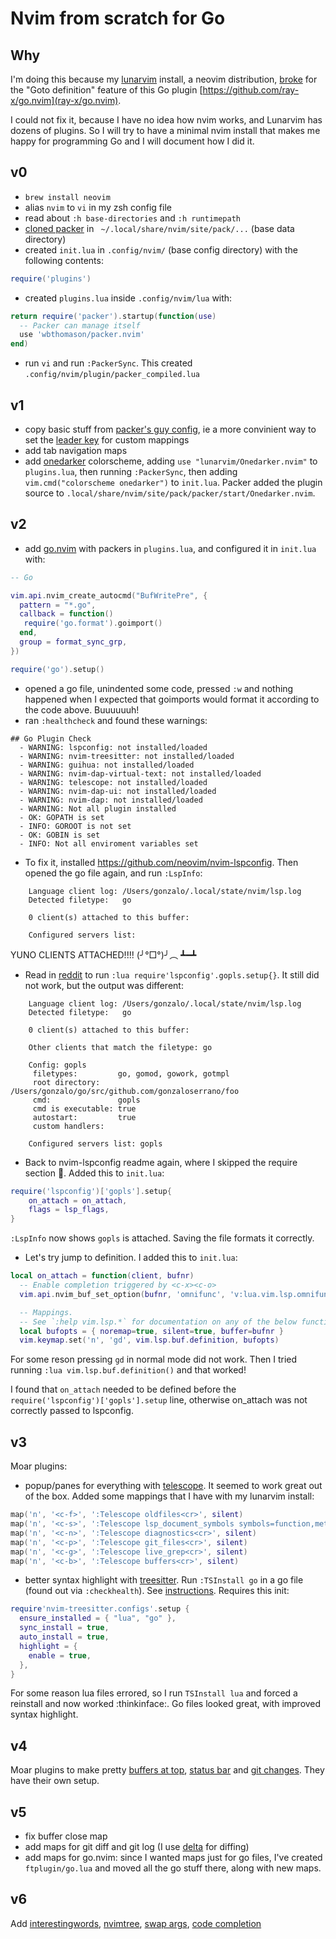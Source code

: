# Nvim from scratch for Go

## Why

I'm doing this because my [lunarvim](https://www.lunarvim.org/) install, a
neovim distribution, [broke](https://github.com/ray-x/go.nvim/issues/239) for
the "Goto definition" feature of this Go plugin
[https://github.com/ray-x/go.nvim](ray-x/go.nvim). 

I could not fix it, because I have no idea how nvim works, and Lunarvim has
dozens of plugins. So I will try to have a minimal nvim install that makes me
happy for programming Go and I will document how I did it.

## v0

- `brew install neovim`
- alias `nvim` to `vi` in my zsh config file
- read about `:h base-directories` and `:h runtimepath`
- [cloned packer](https://github.com/wbthomason/packer.nvim#quickstart) in ` ~/.local/share/nvim/site/pack/...` (base data directory)
- created `init.lua` in `.config/nvim/` (base config directory) with the following contents:
```lua
require('plugins')
```
- created `plugins.lua` inside `.config/nvim/lua` with:
```lua
return require('packer').startup(function(use)
  -- Packer can manage itself
  use 'wbthomason/packer.nvim'
end)
```
- run `vi` and run `:PackerSync`. This created `.config/nvim/plugin/packer_compiled.lua`

## v1

- copy basic stuff from [packer's guy config](https://github.com/wbthomason/dotfiles/blob/linux/neovim/.config/nvim/init.lua), ie a more convinient way to set the [leader key](https://stackoverflow.com/questions/1764263/what-is-the-leader-in-a-vimrc-file) for custom mappings
- add tab navigation maps
- add [onedarker](https://github.com/LunarVim/onedarker.nvim) colorscheme, adding `use "lunarvim/Onedarker.nvim"` to `plugins.lua`, then running `:PackerSync`, then adding `vim.cmd("colorscheme onedarker")` to `init.lua`. Packer added the plugin source to `.local/share/nvim/site/pack/packer/start/Onedarker.nvim`.

## v2

- add [go.nvim](https://github.com/ray-x/go.nvim) with packers in `plugins.lua`, and configured it in `init.lua` with:
```lua
-- Go

vim.api.nvim_create_autocmd("BufWritePre", {
  pattern = "*.go",
  callback = function()
   require('go.format').goimport()
  end,
  group = format_sync_grp,
})

require('go').setup()
```
- opened a go file, unindented some code, pressed `:w` and nothing happened when I expected that goimports would format it according to the code above. Buuuuuuh!
- ran `:healthcheck` and found these warnings:
```
## Go Plugin Check
  - WARNING: lspconfig: not installed/loaded
  - WARNING: nvim-treesitter: not installed/loaded
  - WARNING: guihua: not installed/loaded
  - WARNING: nvim-dap-virtual-text: not installed/loaded
  - WARNING: telescope: not installed/loaded
  - WARNING: nvim-dap-ui: not installed/loaded
  - WARNING: nvim-dap: not installed/loaded
  - WARNING: Not all plugin installed
  - OK: GOPATH is set
  - INFO: GOROOT is not set
  - OK: GOBIN is set
  - INFO: Not all enviroment variables set
```

- To fix it, installed https://github.com/neovim/nvim-lspconfig. Then opened the go file again, and run `:LspInfo`:
```
    Language client log: /Users/gonzalo/.local/state/nvim/lsp.log
    Detected filetype:   go

    0 client(s) attached to this buffer:

    Configured servers list:
```
YUNO CLIENTS ATTACHED!!!! (╯°□°)╯︵ ┻━┻
- Read in [reddit](https://www.reddit.com/r/neovim/comments/oapq4p/cant_get_gopls_to_work/) to run `:lua require'lspconfig'.gopls.setup{}`. It still did not work, but the output was different:
```
    Language client log: /Users/gonzalo/.local/state/nvim/lsp.log
    Detected filetype:   go

    0 client(s) attached to this buffer:

    Other clients that match the filetype: go

    Config: gopls
     filetypes:         go, gomod, gowork, gotmpl
     root directory:    /Users/gonzalo/go/src/github.com/gonzaloserrano/foo
     cmd:               gopls
     cmd is executable: true
     autostart:         true
     custom handlers:

    Configured servers list: gopls
```
- Back to nvim-lspconfig readme again, where I skipped the require section :facepalm:. Added this to `init.lua`:
```lua
require('lspconfig')['gopls'].setup{
    on_attach = on_attach,
    flags = lsp_flags,
}
```
`:LspInfo` now shows `gopls` is attached. Saving the file formats it correctly.
- Let's try jump to definition. I added this to `init.lua`:
```lua
local on_attach = function(client, bufnr)
  -- Enable completion triggered by <c-x><c-o>
  vim.api.nvim_buf_set_option(bufnr, 'omnifunc', 'v:lua.vim.lsp.omnifunc')

  -- Mappings.
  -- See `:help vim.lsp.*` for documentation on any of the below functions
  local bufopts = { noremap=true, silent=true, buffer=bufnr }
  vim.keymap.set('n', 'gd', vim.lsp.buf.definition, bufopts)
``` 
For some reson pressing `gd` in normal mode did not work. Then I tried running `:lua vim.lsp.buf.definition()` and that worked!

I found that `on_attach` needed to be defined before the `require('lspconfig')['gopls'].setup` line,
otherwise on_attach was not correctly passed to lspconfig.

## v3

Moar plugins:
- popup/panes for everything with [telescope](https://github.com/nvim-telescope/telescope.nvim). It seemed to work great out of the box. Added some mappings that I have with my lunarvim install:
```lua
map('n', '<c-f>', ':Telescope oldfiles<cr>', silent)
map('n', '<c-s>', ':Telescope lsp_document_symbols symbols=function,method,struct<cr>', silent)
map('n', '<c-n>', ':Telescope diagnostics<cr>', silent)
map('n', '<c-p>', ':Telescope git_files<cr>', silent)
map('n', '<c-g>', ':Telescope live_grep<cr>', silent)
map('n', '<c-b>', ':Telescope buffers<cr>', silent)
```
- better syntax highlight with [treesitter](https://github.com/nvim-treesitter/nvim-treesitter/wiki/Installation). Run `:TSInstall go` in a go file (found out via `:checkhealth`). See [instructions](https://github.com/nvim-treesitter/nvim-treesitter#language-parsers). Requires this init:
```lua
require'nvim-treesitter.configs'.setup {
  ensure_installed = { "lua", "go" },
  sync_install = true,
  auto_install = true,
  highlight = {
    enable = true,
  },
}
```
For some reason lua files errored, so I run `TSInstall lua` and forced a reinstall and now worked :thinkinface:. Go files looked great, with improved syntax highlight.

## v4

Moar plugins to make pretty [buffers at top](https://github.com/akinsho/bufferline.nvim), [status bar](https://github.com/nvim-lualine/lualine.nvim) and [git changes](https://github.com/lewis6991/gitsigns.nvim). They have their own setup.

## v5

- fix buffer close map
- add maps for git diff and git log (I use [delta](https://github.com/dandavison/delta) for diffing)
- add maps for go.nvim: since I wanted maps just for go files, I've created `ftplugin/go.lua` and moved all the go stuff there, along with new maps.

## v6

Add [interestingwords](https://github.com/leisiji/interestingwords.nvim), [nvimtree](https://github.com/nvim-tree/nvim-tree.lua), [swap args](https://github.com/mizlan/iswap.nvim), [code completion](hrsh7th/nvim-cmp)

